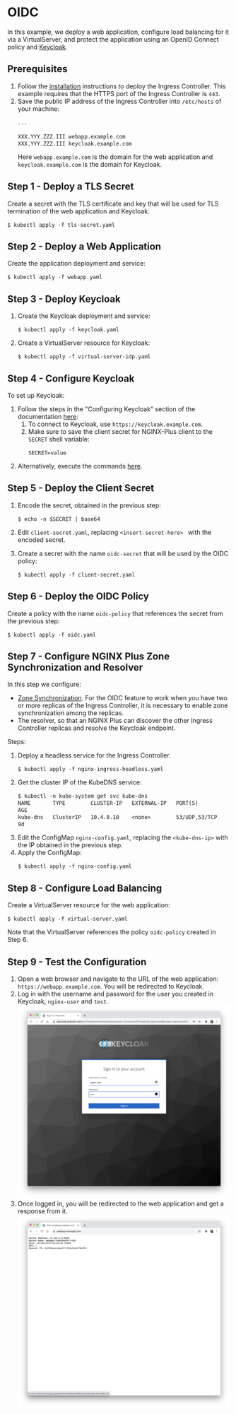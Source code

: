 # OIDC

In this example, we deploy a web application, configure load balancing for it via a VirtualServer, and protect the application using an OpenID Connect policy and [Keycloak](https://www.keycloak.org/).

## Prerequisites

1. Follow the [installation](https://docs.nginx.com/nginx-ingress-controller/installation/installation-with-manifests/) instructions to deploy the Ingress Controller. This example requires that the HTTPS port of the Ingress Controller is `443`.
1. Save the public IP address of the Ingress Controller into `/etc/hosts` of your machine:
    ```
    ...

    XXX.YYY.ZZZ.III webapp.example.com
    XXX.YYY.ZZZ.III keycloak.example.com
    ```
    Here `webapp.example.com` is the domain for the web application and `keycloak.example.com` is the domain for Keycloak.

## Step 1 - Deploy a TLS Secret

Create a secret with the TLS certificate and key that will be used for TLS termination of the web application and Keycloak:
```
$ kubectl apply -f tls-secret.yaml
```

## Step 2 - Deploy a Web Application

Create the application deployment and service:
```
$ kubectl apply -f webapp.yaml
```

## Step 3 - Deploy Keycloak

1. Create the Keycloak deployment and service:
    ```
    $ kubectl apply -f keycloak.yaml
    ```
1. Create a VirtualServer resource for Keycloak:
    ```
    $ kubectl apply -f virtual-server-idp.yaml
    ```

## Step 4 - Configure Keycloak

To set up Keycloak:
1. Follow the steps in the "Configuring Keycloak" section of the documentation [here](https://docs.nginx.com/nginx/deployment-guides/single-sign-on/keycloak/#configuring-keycloak):
    1. To connect to Keycloak, use `https://keycloak.example.com`.
    1. Make sure to save the client secret for NGINX-Plus client to the `SECRET` shell variable:
        ```
        SECRET=value
        ```
1. Alternatively, execute the commands [here](./keycloak_setup.md).


## Step 5 - Deploy the Client Secret

1. Encode the secret, obtained in the previous step:
    ```
    $ echo -n $SECRET | base64
    ```

1. Edit `client-secret.yaml`, replacing `<insert-secret-here> ` with the encoded secret.

1. Create a secret with the name `oidc-secret` that will be used by the OIDC policy:
    ```
    $ kubectl apply -f client-secret.yaml
    ```

## Step 6 - Deploy the OIDC Policy

Create a policy with the name `oidc-policy` that references the secret from the previous step:
```
$ kubectl apply -f oidc.yaml
```

## Step 7 - Configure NGINX Plus Zone Synchronization and Resolver

In this step we configure:
* [Zone Synchronization](https://docs.nginx.com/nginx/admin-guide/high-availability/zone_sync/). For the OIDC feature to work when you have two or more replicas of the Ingress Controller, it is necessary to enable zone synchronization among the replicas.
* The resolver, so that an NGINX Plus can discover the other Ingress Controller replicas and resolve the Keycloak endpoint.

Steps:
1. Deploy a headless service for the Ingress Controller.
    ```
    $ kubectl apply -f nginx-ingress-headless.yaml
    ```
1. Get the cluster IP of the KubeDNS service:
    ```
    $ kubectl -n kube-system get svc kube-dns
    NAME       TYPE        CLUSTER-IP   EXTERNAL-IP   PORT(S)         AGE
    kube-dns   ClusterIP   10.4.0.10    <none>        53/UDP,53/TCP   9d
    ```
1. Edit the ConfigMap `nginx-config.yaml`, replacing the `<kube-dns-ip>` with the IP obtained in the previous step.
1. Apply the ConfigMap:
   ```
   $ kubectl apply -f nginx-config.yaml
   ```

## Step 8 - Configure Load Balancing

Create a VirtualServer resource for the web application:
```
$ kubectl apply -f virtual-server.yaml
```

Note that the VirtualServer references the policy `oidc-policy` created in Step 6.

## Step 9 - Test the Configuration

1. Open a web browser and navigate to the URL of the web application: `https://webapp.example.com`. You will be redirected to Keycloak.
1. Log in with the username and password for the user you created in Keycloak, `nginx-user` and `test`.
![keycloak](./keycloak.png)
1. Once logged in, you will be redirected to the web application and get a response from it.
![webapp](./webapp.png)
